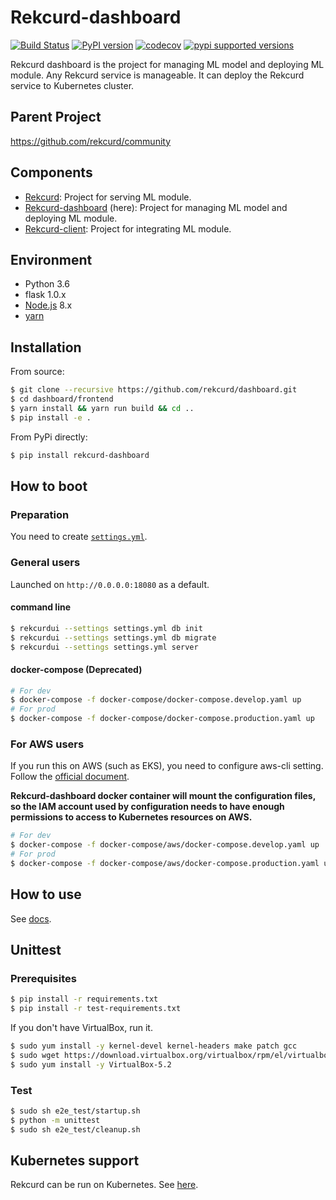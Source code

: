 # Rekcurd-dashboard

[![Build Status](https://travis-ci.com/rekcurd/dashboard.svg?branch=master)](https://travis-ci.com/rekcurd/dashboard)
[![PyPI version](https://badge.fury.io/py/rekcurd-dashboard.svg)](https://badge.fury.io/py/rekcurd-dashboard)
[![codecov](https://codecov.io/gh/rekcurd/dashboard/branch/master/graph/badge.svg)](https://codecov.io/gh/rekcurd/dashboard "Non-generated packages only")
[![pypi supported versions](https://img.shields.io/pypi/pyversions/rekcurd-dashboard.svg)](https://pypi.python.org/pypi/rekcurd-dashboard)

Rekcurd dashboard is the project for managing ML model and deploying ML module. Any Rekcurd service is manageable. It can deploy the Rekcurd service to Kubernetes cluster.


## Parent Project
https://github.com/rekcurd/community


## Components
- [Rekcurd](https://github.com/rekcurd/rekcurd-python): Project for serving ML module.
- [Rekcurd-dashboard](https://github.com/rekcurd/dashboard) (here): Project for managing ML model and deploying ML module.
- [Rekcurd-client](https://github.com/rekcurd/python-client): Project for integrating ML module. 


## Environment
- Python 3.6
- flask 1.0.x
- [Node.js](https://nodejs.org/) 8.x
- [yarn](https://yarnpkg.com/)


## Installation
From source:

```bash
$ git clone --recursive https://github.com/rekcurd/dashboard.git
$ cd dashboard/frontend
$ yarn install && yarn run build && cd ..
$ pip install -e .
```

From PyPi directly:

```bash
$ pip install rekcurd-dashboard
```


## How to boot
### Preparation
You need to create [`settings.yml`](rekcurd_dashboard/settings.yml).

### General users
Launched on `http://0.0.0.0:18080` as a default.

#### command line
```bash
$ rekcurdui --settings settings.yml db init
$ rekcurdui --settings settings.yml db migrate
$ rekcurdui --settings settings.yml server
```

#### docker-compose (Deprecated)
```bash
# For dev
$ docker-compose -f docker-compose/docker-compose.develop.yaml up
# For prod
$ docker-compose -f docker-compose/docker-compose.production.yaml up
```

### For AWS users
If you run this on AWS (such as EKS), you need to configure aws-cli setting.  
Follow the [official document](https://docs.aws.amazon.com/streams/latest/dev/kinesis-tutorial-cli-installation.html).  

**Rekcurd-dashboard docker container will mount the configuration files,  
so the IAM account used by configuration needs to have enough permissions to access to Kubernetes resources on AWS.**

```bash
# For dev
$ docker-compose -f docker-compose/aws/docker-compose.develop.yaml up
# For prod
$ docker-compose -f docker-compose/aws/docker-compose.production.yaml up
```


## How to use
See [docs](./docs/README.md).


## Unittest
### Prerequisites
```bash
$ pip install -r requirements.txt
$ pip install -r test-requirements.txt
```

If you don't have VirtualBox, run it.
```bash
$ sudo yum install -y kernel-devel kernel-headers make patch gcc
$ sudo wget https://download.virtualbox.org/virtualbox/rpm/el/virtualbox.repo -P /etc/yum.repos.d
$ sudo yum install -y VirtualBox-5.2
```

### Test
```bash
$ sudo sh e2e_test/startup.sh
$ python -m unittest
$ sudo sh e2e_test/cleanup.sh
```


## Kubernetes support
Rekcurd can be run on Kubernetes. See [here](https://github.com/rekcurd/community).
